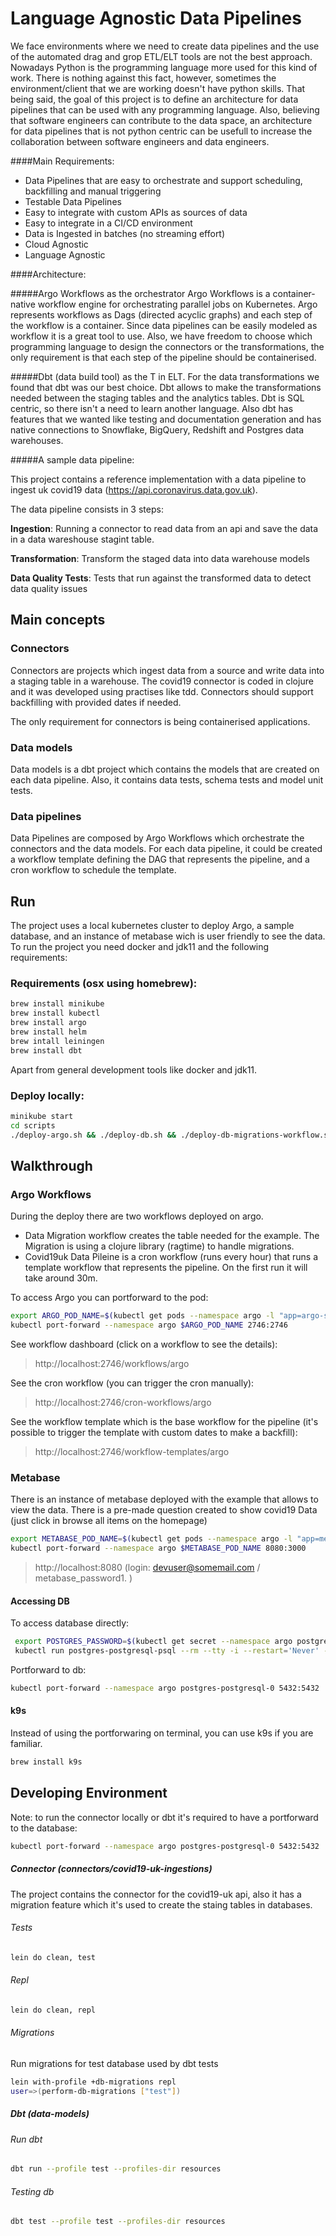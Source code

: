 # Language Agnostic Data Pipelines

We face environments where we need to create data pipelines and the use of the automated drag and grop ETL/ELT tools are not the best approach. Nowadays Python is the programming language more used for this kind of work. There is nothing against this fact, however, sometimes the environment/client that we are working doesn't have python skills. That being said, the goal of this project is to define an architecture for data pipelines that can be used with any programming language. Also, believing that software engineers can contribute to the data space, an architecture for data pipelines that is not python centric can be usefull to increase the collaboration between software engineers and data engineers.

####Main Requirements:   
- Data Pipelines that are easy to orchestrate and support scheduling, backfilling and manual triggering
- Testable Data Pipelines
- Easy to integrate with custom APIs as sources of data
- Easy to integrate in a CI/CD environment
- Data is Ingested in batches (no streaming effort)
- Cloud Agnostic
- Language Agnostic

####Architecture:

#####Argo Workflows as the orchestrator
Argo Workflows is a container-native workflow engine for orchestrating parallel jobs on Kubernetes. Argo represents workflows as Dags (directed acyclic graphs) and each step of the workflow is a container. Since data pipelines can be easily modeled as workflow it is a great tool to use. Also, we have freedom to choose which programming language to design the connectors or the transformations, the only requirement is that each step of the pipeline should be containerised.

#####Dbt (data build tool) as the T in ELT. 
For the data transformations we found that dbt was our best choice. Dbt allows to make the transformations needed between the staging tables and the analytics tables. Dbt is SQL centric, so there isn't a need to learn another language. Also dbt has features that we wanted like testing and documentation generation and has native connections to Snowflake, BigQuery, Redshift and Postgres data warehouses. 

#####A sample data pipeline:

This project contains a reference implementation with a data pipeline to ingest uk covid19 data (https://api.coronavirus.data.gov.uk). 

The data pipeline consists in 3 steps:

**Ingestion**: Running a connector to read data from an api and save the data in a data wareshouse stagint table.

**Transformation**: Transform the staged data into data warehouse models

**Data Quality Tests**: Tests that run against the transformed data to detect data quality issues


## Main concepts

### Connectors
Connectors are projects which ingest data from a source and write data into a staging table in a warehouse.
The covid19 connector is coded in clojure and it was developed using practises like tdd. Connectors should support backfilling with provided dates if needed.

The only requirement for connectors is being containerised applications.

### Data models
Data models is a dbt project which contains the models that are created on each data pipeline. Also, it contains data tests, schema tests and model unit tests.

### Data pipelines
Data Pipelines are composed by Argo Workflows which orchestrate the connectors and the data models. 
For each data pipeline, it could be created a workflow template defining the DAG that represents the pipeline, and a cron workflow to schedule the template.

## Run
The project uses a local kubernetes cluster to deploy Argo, a sample database, and an instance of metabase wich is user friendly to see the data.
To run the project you need docker and jdk11 and the following requirements:

### Requirements (osx using homebrew):
```bash
brew install minikube
brew install kubectl
brew install argo
brew install helm
brew intall leiningen
brew install dbt
```
Apart from general development tools like docker and jdk11.

### Deploy locally:

```bash
minikube start
cd scripts
./deploy-argo.sh && ./deploy-db.sh && ./deploy-db-migrations-workflow.sh && ./deploy-covid19-workflow.sh && ./deploy-metabase.sh
```

## Walkthrough


### Argo Workflows 

During the deploy there are two workflows deployed on argo.
 - Data Migration workflow creates the table needed for the example. The Migration is using a clojure library (ragtime) to handle migrations.
 - Covid19uk Data Pileine is a cron workflow (runs every hour) that runs a template workflow that represents the pipeline. On the first run it will take around 30m.

 To access Argo you can portforward to the pod:

 ```bash
export ARGO_POD_NAME=$(kubectl get pods --namespace argo -l "app=argo-server" -o jsonpath="{.items[0].metadata.name}")
kubectl port-forward --namespace argo $ARGO_POD_NAME 2746:2746
```

See workflow dashboard (click on a workflow to see the details):

> http://localhost:2746/workflows/argo

See the cron workflow (you can trigger the cron manually):

> http://localhost:2746/cron-workflows/argo

See the workflow template which is the base workflow for the pipeline (it's possible to trigger the template with custom dates to make a backfill):

> http://localhost:2746/workflow-templates/argo


### Metabase 

There is an instance of metabase deployed with the example that allows to view the data. There is a pre-made
question created to show covid19 Data (just click in browse all items on the homepage)

```bash
export METABASE_POD_NAME=$(kubectl get pods --namespace argo -l "app=metabase,release=metabase" -o jsonpath="{.items[0].metadata.name}")
kubectl port-forward --namespace argo $METABASE_POD_NAME 8080:3000
```

> http://localhost:8080 (login: devuser@somemail.com / metabase_password1. )


#### Accessing DB

To access database directly:

```bash
 export POSTGRES_PASSWORD=$(kubectl get secret --namespace argo postgres-postgresql -o jsonpath="{.data.postgresql-password}" | base64 --decode)
 kubectl run postgres-postgresql-psql --rm --tty -i --restart='Never' --namespace argo --image docker.io/bitnami/postgresql:11.11.0-debian-10-r31 --env="PGPASSWORD=$POSTGRES_PASSWORD" --command -- psql --host postgres-postgresql -U covid19_user -d covid19_dev -p 5432
```

Portforward to db:
```bash
kubectl port-forward --namespace argo postgres-postgresql-0 5432:5432
```

#### k9s
Instead of using the portforwaring on terminal, you can use k9s if you are familiar.

```bash
brew install k9s
```

## Developing Environment

Note: to run the connector locally or dbt it's required to have a portforward to the database:

```bash
kubectl port-forward --namespace argo postgres-postgresql-0 5432:5432
```

##### Connector (connectors/covid19-uk-ingestions)

The project contains the connector for the covid19-uk api, also it has a migration feature which it's used to create the staing tables in databases.

###### Tests

```bash
lein do clean, test
```

###### Repl

```bash
lein do clean, repl
```

###### Migrations

Run migrations for test database used by dbt tests

```bash
lein with-profile +db-migrations repl
user=>(perform-db-migrations ["test"])
```

##### Dbt (data-models)

###### Run dbt

```bash
dbt run --profile test --profiles-dir resources
```

###### Testing db

```bash
dbt test --profile test --profiles-dir resources
```